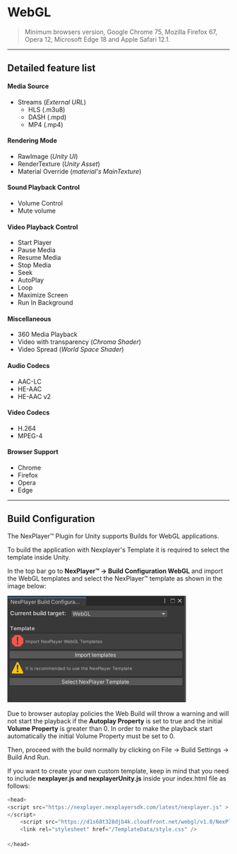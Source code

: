 # WebGL

> Minimum browsers version, Google Chrome 75, Mozilla Firefox 67, Opera 12, Microsoft Edge 18 and Apple Safari 12.1.

---
## Detailed feature list

#### Media Source
- Streams (*External URL*)
	- HLS (.m3u8)
	- DASH (.mpd)
	- MP4 (.mp4)

#### Rendering Mode  
- RawImage (*Unity UI*)	
- RenderTexture (*Unity Asset*)
- Material Override (*material's MainTexture*)

#### Sound Playback Control
- Volume Control
- Mute volume

#### Video Playback Control
- Start Player
- Pause Media
- Resume Media
- Stop Media
- Seek
- AutoPlay
- Loop
- Maximize Screen
- Run In Background

#### Miscellaneous
- 360 Media Playback
- Video with transparency (*Chroma Shader*)
- Video Spread (*World Space Shader*)

#### Audio Codecs
- AAC-LC 
- HE-AAC
- HE-AAC v2

#### Video Codecs
- H.264
- MPEG-4

#### Browser Support
- Chrome
- Firefox
- Opera
- Edge

---
## Build Configuration
The NexPlayer™ Plugin for Unity supports Builds for WebGL applications.

To build the application with Nexplayer's Template it is required to select the template inside Unity.

In the top bar go to **NexPlayer™ → Build Configuration WebGL** and import the WebGL templates and select the NexPlayer™ template as shown in the image below:

![](../assets/platforms/web1.png)

Due to browser autoplay policies the Web Build will throw a warning and will not start the playback if the **Autoplay Property** is set to true and the initial **Volume Property** is greater than 0.
In order to make the playback start automatically the initial Volume Property must be set to 0.

Then, proceed with the build normally by clicking on File → Build Settings → Build And Run.

If you want to create your own custom template, keep in mind that you need to include **nexplayer.js and nexplayerUnity.js** inside your index.html file as follows:
```csharp
<head>
<script src="https://nexplayer.nexplayersdk.com/latest/nexplayer.js" >
</script>
    <script src="https://d1s68t328djb4k.cloudfront.net/webgl/v1.0/NexPlayerUnity.js" ></script>
    <link rel="stylesheet" href="/TemplateData/style.css" />

</head>
```